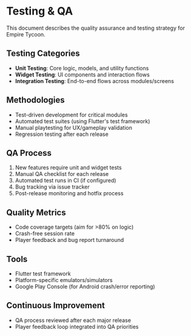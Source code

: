 # Testing & QA

This document describes the quality assurance and testing strategy for Empire Tycoon.

## Testing Categories
- **Unit Testing**: Core logic, models, and utility functions
- **Widget Testing**: UI components and interaction flows
- **Integration Testing**: End-to-end flows across modules/screens

## Methodologies
- Test-driven development for critical modules
- Automated test suites (using Flutter's test framework)
- Manual playtesting for UX/gameplay validation
- Regression testing after each release

## QA Process
1. New features require unit and widget tests
2. Manual QA checklist for each release
3. Automated test runs in CI (if configured)
4. Bug tracking via issue tracker
5. Post-release monitoring and hotfix process

## Quality Metrics
- Code coverage targets (aim for >80% on logic)
- Crash-free session rate
- Player feedback and bug report turnaround

## Tools
- Flutter test framework
- Platform-specific emulators/simulators
- Google Play Console (for Android crash/error reporting)

## Continuous Improvement
- QA process reviewed after each major release
- Player feedback loop integrated into QA priorities
